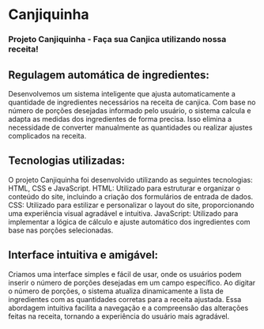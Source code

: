 # <h1>Canjiquinha</h1>
### Projeto Canjiquinha - Faça sua Canjica utilizando nossa receita!

<h2> Regulagem automática de ingredientes:</h2>
Desenvolvemos um sistema inteligente que ajusta automaticamente a quantidade de ingredientes necessários na receita de canjica.
Com base no número de porções desejadas informado pelo usuário, o sistema calcula e adapta as medidas dos ingredientes de forma precisa.
Isso elimina a necessidade de converter manualmente as quantidades ou realizar ajustes complicados na receita.

<h2> Tecnologias utilizadas:</h2>
O projeto Canjiquinha foi desenvolvido utilizando as seguintes tecnologias: HTML, CSS e JavaScript.
HTML: Utilizado para estruturar e organizar o conteúdo do site, incluindo a criação dos formulários de entrada de dados.
CSS: Utilizado para estilizar e personalizar o layout do site, proporcionando uma experiência visual agradável e intuitiva.
JavaScript: Utilizado para implementar a lógica de cálculo e ajuste automático dos ingredientes com base nas porções selecionadas.

<h2> Interface intuitiva e amigável:</h2>
Criamos uma interface simples e fácil de usar, onde os usuários podem inserir o número de porções desejadas em um campo específico.
Ao digitar o número de porções, o sistema atualiza dinamicamente a lista de ingredientes com as quantidades corretas para a receita ajustada.
Essa abordagem intuitiva facilita a navegação e a compreensão das alterações feitas na receita, tornando a experiência do usuário mais agradável.
